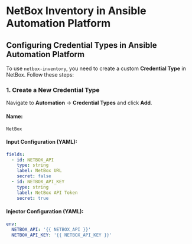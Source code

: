 # NetBox Inventory in Ansible Automation Platform

## Configuring Credential Types in Ansible Automation Platform

To use `netbox-inventory`, you need to create a custom **Credential Type** in NetBox. Follow these steps:

### 1. Create a New Credential Type  

Navigate to **Automation** → **Credential Types** and click **Add**.

#### **Name:**  
`NetBox`

#### **Input Configuration (YAML):**  
```yaml
fields:
  - id: NETBOX_API
    type: string
    label: NetBox URL
    secret: false
  - id: NETBOX_API_KEY
    type: string
    label: NetBox API Token
    secret: true
```


#### **Injector Configuration (YAML):**  
```yaml
env:
  NETBOX_API: '{{ NETBOX_API }}'
  NETBOX_API_KEY: '{{ NETBOX_API_KEY }}'
```
